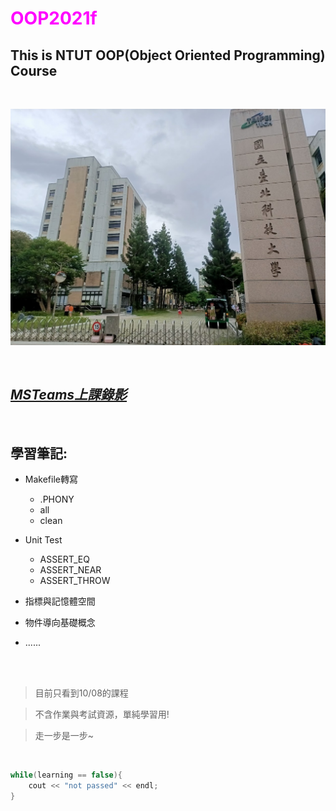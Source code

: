 # <font color=#FF00FF>__OOP2021f__</font>
## __This is NTUT OOP(Object Oriented Programming) Course__
<br />

![Alt text](./NiuBi.jpg "實屬牛逼")

<br />

## *[MSTeams上課錄影](https://ntutcc.sharepoint.com/sites/msteams_4bbe51/Shared%20Documents/Forms/AllItems.aspx?ga=1&isAscending=true&id=%2Fsites%2Fmsteams%5F4bbe51%2FShared%20Documents%2FGeneral%2FRecordings&sortField=Modified)*

 <br/>

## __學習筆記__:
* Makefile轉寫
    * .PHONY
    * all
    * clean

* Unit Test 
    * ASSERT_EQ
    * ASSERT_NEAR
    * ASSERT_THROW

* 指標與記憶體空間

* 物件導向基礎概念

* ......
<br />
<br />

> 目前只看到10/08的課程

> 不含作業與考試資源，單純學習用!

> 走一步是一步~

<br/>

``` c++
while(learning == false){
    cout << "not passed" << endl;
}
```




